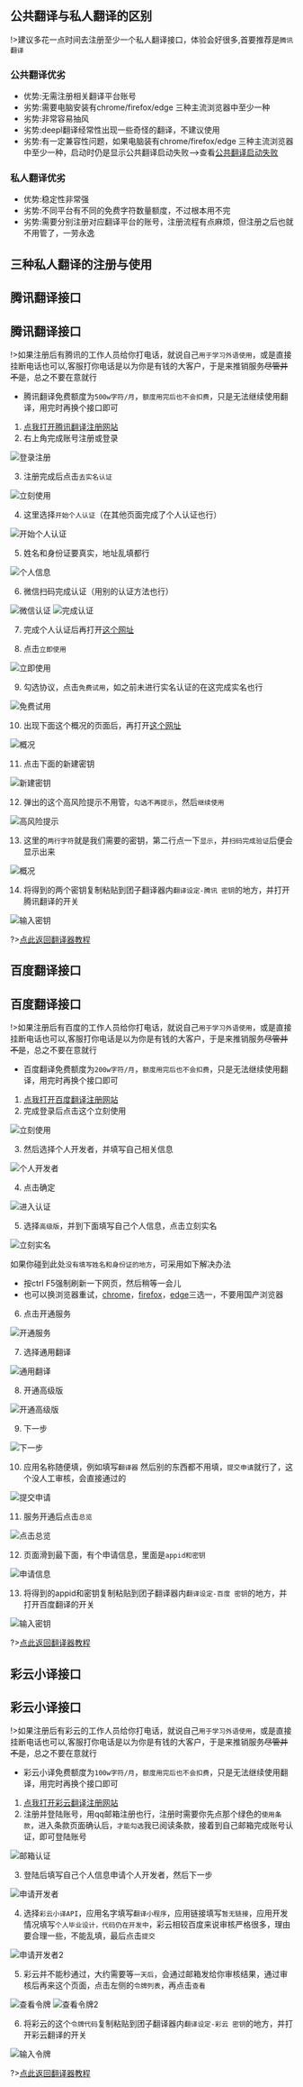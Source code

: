 ## 公共翻译与私人翻译的区别

!>建议多花一点时间去注册至少一个私人翻译接口，体验会好很多,首要推荐是`腾讯翻译`

### 公共翻译优劣
- 优势:无需注册相关翻译平台账号
- 劣势:需要电脑安装有chrome/firefox/edge 三种主流浏览器中至少一种
- 劣势:非常容易抽风
- 劣势:deepl翻译经常性出现一些奇怪的翻译，不建议使用
- 劣势:有一定兼容性问题，如果电脑装有chrome/firefox/edge 三种主流浏览器中至少一种，启动时仍是显示公共翻译启动失败-->查看[公共翻译启动失败](/4.0/FAQ/faq#公共翻译启动失败)

### 私人翻译优劣
- 优势:稳定性非常强
- 劣势:不同平台有不同的免费字符数量额度，不过根本用不完
- 劣势:需要分别注册对应翻译平台的账号，注册流程有点麻烦，但注册之后也就不用管了，一劳永逸

## 三种私人翻译的注册与使用
<!-- tabs:start -->

## **腾讯翻译接口**
## 腾讯翻译接口
!>如果注册后有腾讯的工作人员给你打电话，就说自己`用于学习外语使用`，或是直接挂断电话也可以,客服打你电话是以为你是有钱的大客户，于是来推销服务~~尽管并不是~~，总之不要在意就行

- 腾讯翻译免费额度为`500w字符/月`，`额度用完后也不会扣费`，只是无法继续使用翻译，用完时再换个接口即可

1. [点我打开腾讯翻译注册网站](https://cloud.tencent.com/product/tmt)
2. 右上角完成账号注册或登录

![登录注册](../assets/img/26.webp ':size=50%')

3. 注册完成后点击`去实名认证`

![立刻使用](../assets/img/27.webp ':size=50%')

4. 这里选择`开始个人认证`（在其他页面完成了个人认证也行）

![开始个人认证](../assets/img/31.webp ':size=50%')

5. 姓名和身份证要真实，地址乱填都行

![个人信息](../assets/img/32.webp ':size=50%')

6. 微信扫码完成认证（用别的认证方法也行）

![微信认证](../assets/img/33.webp ':size=50%')
![完成认证](../assets/img/34.webp ':size=50%')

7. 完成个人认证后再打开[这个网址](https://cloud.tencent.com/product/tmt)
   
8. 点击`立即使用`
   
![立即使用](../assets/img/35.webp ':size=50%')

9.  勾选协议，点击`免费试用`，如之前未进行实名认证的在这完成实名也行
    
![免费试用](../assets/img/36.webp ':size=50%')   

10. 出现下面这个概况的页面后，再打开[这个网址](https://console.cloud.tencent.com/cam/capi)

![概况](../assets/img/37.webp ':size=50%') 

11. 点击下面的新建密钥 

![新建密钥](../assets/img/38.webp ':size=50%') 

12. 弹出的这个高风险提示不用管，`勾选不再提示`，然后`继续使用`

![高风险提示](../assets/img/39.webp ':size=50%') 

13. 这里的`两行字符`就是我们需要的密钥，第二行点一下`显示`，并`扫码完成验证`后便会显示出来

![概况](../assets/img/40.webp ':size=50%') 

14. 将得到的两个密钥复制粘贴到团子翻译器内`翻译设定-腾讯 密钥`的地方，并打开腾讯翻译的开关

![输入密钥](../assets/img/113.webp ':size=50%')

?>[点此返回翻译器教程](/4.0/basic/dangotranslator#配置翻译源)


## **百度翻译接口**
## 百度翻译接口
!>如果注册后有百度的工作人员给你打电话，就说自己`用于学习外语使用`，或是直接挂断电话也可以,客服打你电话是以为你是有钱的大客户，于是来推销服务~~尽管并不是~~，总之不要在意就行

- 百度翻译免费额度为`200w字符/月`，`额度用完后也不会扣费`，只是无法继续使用翻译，用完时再换个接口即可

1. [点我打开百度翻译注册网站](https://fanyi-api.baidu.com/product/11)
2. 完成登录后点击这个立刻使用

![立刻使用](../assets/img/11.webp ':size=50%')

3. 然后选择个人开发者，并填写自己相关信息

![个人开发者](../assets/img/12.webp ':size=50%')

4. 点击确定

![进入认证](../assets/img/13.webp ':size=50%')

5. 选择`高级版`，并到下面填写自己个人信息，点击立刻实名

![立刻实名](../assets/img/14.webp ':size=50%')

如果你碰到此处`没有填写姓名和身份证的地方`，可采用如下解决办法
- 按ctrl F5强制刷新一下网页，然后稍等一会儿
- 也可以换浏览器重试，[chrome](https://www.google.cn/chrome/)，[firefox](https://www.mozilla.org/zh-CN/firefox/windows)，[edge](https://www.microsoft.com/zh-cn/edge)三选一，不要用国产浏览器

6. 点击开通服务

![开通服务](../assets/img/15.webp ':size=50%')

7. 选择通用翻译

![通用翻译](../assets/img/16.webp ':size=50%')

8. 开通高级版

![开通高级版](../assets/img/17.webp ':size=50%')

9. 下一步

![下一步](../assets/img/18.webp ':size=50%')

10. 应用名称随便填，例如填写`翻译器`
    然后别的东西都不用填，`提交申请`就行了，这个没人工审核，会直接通过的

![提交申请](../assets/img/19.webp ':size=50%')

11. 服务开通后点击`总览`

![点击总览](../assets/img/20.webp ':size=50%')

12.  页面滑到最下面，有个申请信息，里面是`appid和密钥`

![申请信息](../assets/img/21.webp ':size=50%')

13.  将得到的appid和密钥复制粘贴到团子翻译器内`翻译设定-百度 密钥`的地方，并打开百度翻译的开关

![输入密钥](../assets/img/114.webp ':size=50%')

?>[点此返回翻译器教程](/4.0/basic/dangotranslator#配置翻译源)


## **彩云小译接口**
## 彩云小译接口
!>如果注册后有彩云的工作人员给你打电话，就说自己`用于学习外语使用`，或是直接挂断电话也可以,客服打你电话是以为你是有钱的大客户，于是来推销服务~~尽管并不是~~，总之不要在意就行

- 彩云小译免费额度为`100w字符/月`，`额度用完后也不会扣费`，只是无法继续使用翻译，用完时再换个接口即可

1. [点我打开彩云翻译注册网站](https://dashboard.caiyunapp.com/user/sign_in/)
2. 注册并登陆账号，用qq邮箱注册也行，注册时需要你先点那个绿色的`使用条款`，进入条款页面确认后，`才能勾选`我已阅读条款，接着到自己邮箱完成账号认证，即可登陆账号

![邮箱认证](../assets/img/23.webp ':size=50%')

3. 登陆后填写自己个人信息申请个人开发者，然后下一步

![申请开发者](../assets/img/24.webp ':size=50%')

4. 选择`彩云小译API`，应用名字填写`翻译小程序`，应用链接填写`暂无链接`，应用开发情况填写`个人毕业设计，代码仍在开发中`，彩云相较百度来说审核严格很多，理由要合理一些，不能乱填，最后点击`提交`

![申请开发者2](../assets/img/25.webp ':size=50%')

5. 彩云并不能秒通过，大约需要等`一天后`，会通过邮箱发给你审核结果，通过审核后再来这个页面，点击左侧的`令牌列表`，再点击`查看`

![查看令牌](../assets/img/28.webp ':size=50%')
![查看令牌2](../assets/img/29.webp ':size=50%')

6. 将彩云的这个`令牌代码`复制粘贴到团子翻译器内`翻译设定-彩云 密钥`的地方，并打开彩云翻译的开关

![输入令牌](../assets/img/115.webp ':size=50%')

?>[点此返回翻译器教程](/4.0/basic/dangotranslator#配置翻译源)

<!-- tabs:end -->